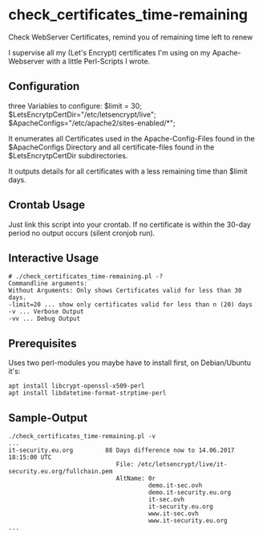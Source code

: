 # check_certificates_time-remaining
Check WebServer Certificates, remind you of remaining time left to renew

I supervise all my (Let's Encrypt) certificates I'm using on my Apache-Webserver with a little Perl-Scripts I wrote.

## Configuration
three Variables to configure:
$limit = 30;
$LetsEncrytpCertDir="/etc/letsencrypt/live";
$ApacheConfigs="/etc/apache2/sites-enabled/*";

It enumerates all Certificates used in the Apache-Config-Files found in the $ApacheConfigs Directory and all certificate-files found in the $LetsEncrytpCertDir subdirectories.

It outputs details for all certificates with a less remaining time than $limit days.

## Crontab Usage
Just link this script into your crontab.
If no certificate is within the 30-day period no output occurs (silent cronjob run).

## Interactive Usage
```
# ./check_certificates_time-remaining.pl -?
Commandline arguments:
Without Arguments: Only shows Certificates valid for less than 30 days.
-limit=20 ... show only certificates valid for less than n (20) days
-v ... Verbose Output
-vv ... Debug Output
```

## Prerequisites
Uses two perl-modules you maybe have to install first, on Debian/Ubuntu it's:
```
apt install libcrypt-openssl-x509-perl
apt install libdatetime-format-strptime-perl
```

## Sample-Output 
```
./check_certificates_time-remaining.pl -v
...
it-security.eu.org         88 Days difference now to 14.06.2017 18:15:00 UTC
                              File: /etc/letsencrypt/live/it-security.eu.org/fullchain.pem
                              AltName: 0r
                                       demo.it-sec.ovh
                                       demo.it-security.eu.org
                                       it-sec.ovh
                                       it-security.eu.org
                                       www.it-sec.ovh
                                       www.it-security.eu.org
...
```
